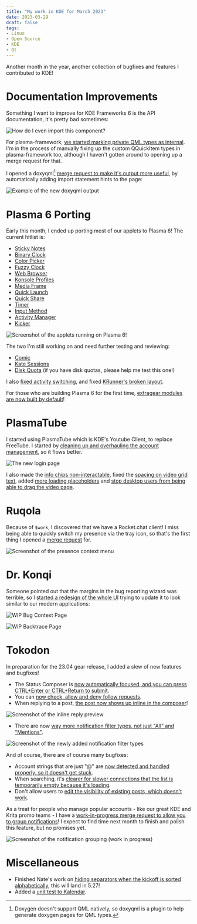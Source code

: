 ```yaml
---
title: "My work in KDE for March 2023"
date: 2023-03-29
draft: false
tags:
- Linux
- Open Source
- KDE
- Qt
---
```


Another month in the year, another collection of bugfixes and features I contributed to KDE!

# Documentation Improvements

Something I want to improve for KDE Frameworks 6 is the API documentation, it's pretty bad
sometimes:

![How do I even import this component?](29_152318.webp)

For plasma-framework, [we started marking private QML types as internal](https://invent.kde.org/frameworks/plasma-framework/-/merge_requests/722). I'm in the process of manually fixing up the custom QQuickItem types in plasma-framework
too, although I haven't gotten around to opening up a merge request for that.

I opened a doxyqml[^1] [merge request to make it's output more useful](https://invent.kde.org/sdk/doxyqml/-/merge_requests/16), by automatically
adding import statement hints to the page:

![Example of the new doxyqml output](image.png)

# Plasma 6 Porting

Early this month, I ended up porting most of our applets to Plasma 6! The current
hitlist is:
* [Sticky Notes](https://invent.kde.org/plasma/kdeplasma-addons/-/merge_requests/339)
* [Binary Clock](https://invent.kde.org/plasma/kdeplasma-addons/-/merge_requests/340)
* [Color Picker](https://invent.kde.org/plasma/kdeplasma-addons/-/merge_requests/341)
* [Fuzzy Clock](https://invent.kde.org/plasma/kdeplasma-addons/-/merge_requests/344)
* [Web Browser](https://invent.kde.org/plasma/kdeplasma-addons/-/merge_requests/352)
* [Konsole Profiles](https://invent.kde.org/plasma/kdeplasma-addons/-/merge_requests/347)
* [Media Frame](https://invent.kde.org/plasma/kdeplasma-addons/-/merge_requests/348)
* [Quick Launch](https://invent.kde.org/plasma/kdeplasma-addons/-/merge_requests/349)
* [Quick Share](https://invent.kde.org/plasma/kdeplasma-addons/-/merge_requests/350)
* [Timer](https://invent.kde.org/plasma/kdeplasma-addons/-/merge_requests/351)
* [Input Method](https://invent.kde.org/plasma/plasma-desktop/-/merge_requests/1420)
* [Activity Manager](https://invent.kde.org/plasma/plasma-desktop/-/merge_requests/1421)
* [Kicker](https://invent.kde.org/plasma/plasma-desktop/-/merge_requests/1419)

![Screenshot of the applets running on Plasma 6!](plasma6-applets.webp)

The two I'm still working on and need further testing and reviewing:
* [Comic](https://invent.kde.org/plasma/kdeplasma-addons/-/merge_requests/342)
* [Kate Sessions](https://invent.kde.org/plasma/kdeplasma-addons/-/merge_requests/346)
* [Disk Quota](https://invent.kde.org/plasma/kdeplasma-addons/-/merge_requests/343) (if you have disk quotas, please help me test this one!)

I also [fixed activity switching](https://invent.kde.org/frameworks/kactivities/-/merge_requests/24), and fixed [KRunner's broken layout](https://invent.kde.org/plasma/milou/-/merge_requests/54).

For those who are building Plasma 6 for the first time, [extragear modules are now built by default](https://invent.kde.org/sdk/kdesrc-build/-/merge_requests/208)!

# PlasmaTube

I started using PlasmaTube which is KDE's Youtube Client, to replace FreeTube. I started by
[cleaning up and overhauling the account management](https://invent.kde.org/multimedia/plasmatube/-/merge_requests/43), so it flows better.

![The new login page](login.webp)

I also made the [info chips non-interactable](https://invent.kde.org/multimedia/plasmatube/-/merge_requests/41), fixed the [spacing on video grid text](https://invent.kde.org/multimedia/plasmatube/-/merge_requests/40), added [more loading placeholders](https://invent.kde.org/multimedia/plasmatube/-/merge_requests/42) and
[stop desktop users from being able to drag the video page](https://invent.kde.org/multimedia/plasmatube/-/merge_requests/38).

# Ruqola

Because of `$work`, I discovered that we have a Rocket.chat client! I miss being able to quickly switch my presence
via the tray icon, so that's the first thing I opened a [merge request](https://invent.kde.org/network/ruqola/-/merge_requests/110) for.

![Screenshot of the presence context menu](indicator.webp)

# Dr. Konqi

Someone pointed out that the margins in the bug reporting wizard was terrible, so I [started a redesign of the whole UI](https://invent.kde.org/plasma/drkonqi/-/merge_requests/96) trying to update it to look similar to our modern applications:

![WIP Bug Context Page](bugcontext.webp)

![WIP Backtrace Page](crash.webp)

# Tokodon

In preparation for the 23.04 gear release, I added a slew of new features and bugfixes!

* The Status Composer is [now automatically focused, and you can press CTRL+Enter
or CTRL+Return to submit](https://invent.kde.org/network/tokodon/-/merge_requests/182).
* You can [now check, allow and deny follow requests](https://invent.kde.org/network/tokodon/-/merge_requests/175).
* When replying to a post, [the post now shows up inline in the composer](https://invent.kde.org/network/tokodon/-/merge_requests/174)!

![Screenshot of the inline reply preview](preview.webp)

* There are now [way more notification filter types, not just "All" and "Mentions"](https://invent.kde.org/network/tokodon/-/merge_requests/184).

![Screenshot of the newly added notification filter types](notifications.webp)

And of course, there are of course many bugfixes:

* Account strings that are just "@" are [now detected and handled properly, so it doesn't get stuck](https://invent.kde.org/network/tokodon/-/merge_requests/194).
* When searching, it's [clearer for slower connections that the list is temporarily empty because it's loading](https://invent.kde.org/network/tokodon/-/commit/8bad39b41083e43a6b63be9f2ab9b7dfd31e3927).
* Don't allow users to [edit the visibility of existing posts, which doesn't work](https://invent.kde.org/network/tokodon/-/merge_requests/162).

As a treat for people who manage popular accounts - like our great KDE and Krita promo teams - I have a [work-in-progress merge request to allow you to group notifications](https://invent.kde.org/network/tokodon/-/merge_requests/181)! I expect to find time next month to finish and polish this feature, but no promises yet.

![Screenshot of the notification grouping (work in progress)](grouping.webp)

# Miscellaneous

* Finished Nate's work on [hiding separators when the kickoff is sorted alphabetically](https://invent.kde.org/plasma/plasma-desktop/-/merge_requests/1433), this will land in 5.27!
* Added a [unit test to Kalendar](https://invent.kde.org/pim/kalendar/-/merge_requests/325).


[^1]: Doxygen doesn't support QML natively, so doxyqml is a plugin to help generate doxygen pages for QML types.
